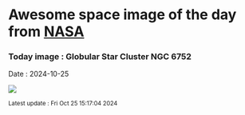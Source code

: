 
# Awesome space image of the day from [NASA](https://api.nasa.gov/)

### Today image : Globular Star Cluster NGC 6752
Date : 2024-10-25

![](https://apod.nasa.gov/apod/image/2410/NGC6752_DiFusco1024.jpg)

<small>Latest update : Fri Oct 25 15:17:04 2024</small>
        